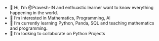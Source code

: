 - 👋 Hi, I’m @Pravesh-IN and enthuastic learner want to know everything happening in the world.
- 👀 I’m interested in Mathematics, Programming, AI 
- 🌱 I’m currently learning Python, Panda, SQL and teaching mathematics and programming.
- 💞️ I’m looking to collaborate on Python Projects

<!---
Pravesh-IN/Pravesh-IN is a ✨ special ✨ repository because its `README.md` (this file) appears on your GitHub profile.
You can click the Preview link to take a look at your changes.
--->
